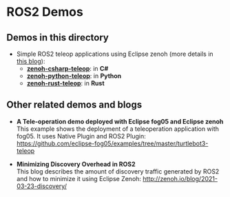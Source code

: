 # ROS2 Demos

## Demos in this directory

 * Simple ROS2 teleop applications using Eclipse zenoh (more details in [this blog](https://zenoh.io/blog/2021-04-28-ros2-integration/)):
   * **[zenoh-csharp-teleop](./zenoh-csharp-teleop)**: in **C#**
   * **[zenoh-python-teleop](.zenoh-python-teleop)**: in **Python**
   * **[zenoh-rust-teleop](.zenoh-python-teleop)**: in **Rust**


## Other related demos and blogs
 * **A Tele-operation demo deployed with Eclipse fog05 and Eclipse zenoh**  
   This example shows the deployment of a teleoperation application with fog05. It uses Native Plugin and ROS2 Plugin:  
   https://github.com/eclipse-fog05/examples/tree/master/turtlebot3-teleop

 * **Minimizing Discovery Overhead in ROS2**  
   This blog describes the amount of discovery traffic generated by ROS2 and how to minimize it using Eclipse Zenoh:
   http://zenoh.io/blog/2021-03-23-discovery/




